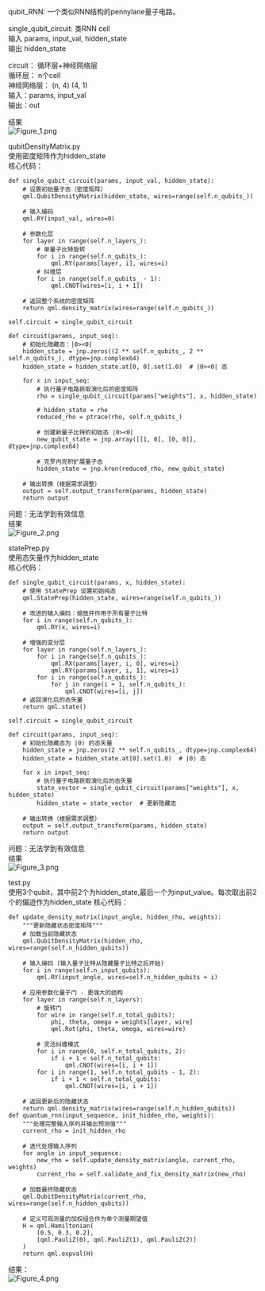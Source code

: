qubit_RNN: 一个类似RNN结构的pennylane量子电路。

single_qubit_circuit: 类RNN cell   
输入 params, input_val, hidden_state  
输出 hidden_state

circuit： 循环层+神经网络层  
循环层： n个cell  
神经网络层： (n, 4) (4, 1)  
输入：params, input_val  
输出：out

结果  
![Figure_1.png](Figure_1.png)

qubitDensityMatrix.py  
使用密度矩阵作为hidden_state  
核心代码：  

    def single_qubit_circuit(params, input_val, hidden_state):
        # 设置初始量子态（密度矩阵）
        qml.QubitDensityMatrix(hidden_state, wires=range(self.n_qubits_))

        # 输入编码
        qml.RY(input_val, wires=0)

        # 参数化层
        for layer in range(self.n_layers_):
            # 单量子比特旋转
            for i in range(self.n_qubits_):
                qml.RY(params[layer, i], wires=i)
            # 纠缠层
            for i in range(self.n_qubits_ - 1):
                qml.CNOT(wires=[i, i + 1])

        # 返回整个系统的密度矩阵
        return qml.density_matrix(wires=range(self.n_qubits_))

    self.circuit = single_qubit_circuit

    def circuit(params, input_seq):
        # 初始化隐藏态：|0><0|
        hidden_state = jnp.zeros((2 ** self.n_qubits_, 2 ** self.n_qubits_), dtype=jnp.complex64)
        hidden_state = hidden_state.at[0, 0].set(1.0)  # |0><0| 态

        for x in input_seq:
            # 执行量子电路获取演化后的密度矩阵
            rho = single_qubit_circuit(params["weights"], x, hidden_state)

            # hidden_state = rho
            reduced_rho = ptrace(rho, self.n_qubits_)

            # 创建新量子比特的初始态 |0><0|
            new_qubit_state = jnp.array([[1, 0], [0, 0]], dtype=jnp.complex64)

            # 克罗内克积扩展量子态
            hidden_state = jnp.kron(reduced_rho, new_qubit_state)

        # 输出转换（根据需求调整）
        output = self.output_transform(params, hidden_state)
        return output

问题：无法学到有效信息  
结果  
![Figure_2.png](Figure_2.png)  

statePrep.py  
使用态矢量作为hidden_state  
核心代码： 

    def single_qubit_circuit(params, x, hidden_state):
        # 使用 StatePrep 设置初始纯态
        qml.StatePrep(hidden_state, wires=range(self.n_qubits_))
    
        # 改进的输入编码：缩放并作用于所有量子比特
        for i in range(self.n_qubits_):
            qml.RY(x, wires=i)
    
        # 增强的变分层
        for layer in range(self.n_layers_):
            for i in range(self.n_qubits_):
                qml.RX(params[layer, i, 0], wires=i)
                qml.RY(params[layer, i, 1], wires=i)
            for i in range(self.n_qubits_):
                for j in range(i + 1, self.n_qubits_):
                    qml.CNOT(wires=[i, j])
        # 返回演化后的态矢量
        return qml.state()
    
    self.circuit = single_qubit_circuit
    
    def circuit(params, input_seq):
        # 初始化隐藏态为 |0⟩ 的态矢量
        hidden_state = jnp.zeros(2 ** self.n_qubits_, dtype=jnp.complex64)
        hidden_state = hidden_state.at[0].set(1.0)  # |0⟩ 态
    
        for x in input_seq:
            # 执行量子电路获取演化后的态矢量
            state_vector = single_qubit_circuit(params["weights"], x, hidden_state)
            hidden_state = state_vector  # 更新隐藏态
    
        # 输出转换（根据需求调整）
        output = self.output_transform(params, hidden_state)
        return output
问题：无法学到有效信息  
结果  
![Figure_3.png](Figure_3.png)

test.py  
使用3个qubit，其中前2个为hidden_state,最后一个为input_value。每次取出前2个的偏迹作为hidden_state
核心代码： 

    def update_density_matrix(input_angle, hidden_rho, weights):
        """更新隐藏状态密度矩阵"""
        # 加载当前隐藏状态
        qml.QubitDensityMatrix(hidden_rho, wires=range(self.n_hidden_qubits))

        # 输入编码 (输入量子比特从隐藏量子比特之后开始)
        for i in range(self.n_input_qubits):
            qml.RY(input_angle, wires=self.n_hidden_qubits + i)

        # 应用参数化量子门 - 更强大的结构
        for layer in range(self.n_layers):
            # 旋转门
            for wire in range(self.n_total_qubits):
                phi, theta, omega = weights[layer, wire]
                qml.Rot(phi, theta, omega, wires=wire)

            # 灵活纠缠模式
            for i in range(0, self.n_total_qubits, 2):
                if i + 1 < self.n_total_qubits:
                    qml.CNOT(wires=[i, i + 1])
            for i in range(1, self.n_total_qubits - 1, 2):
                if i + 1 < self.n_total_qubits:
                    qml.CNOT(wires=[i, i + 1])

        # 返回更新后的隐藏状态
        return qml.density_matrix(wires=range(self.n_hidden_qubits))
    def quantum_rnn(input_sequence, init_hidden_rho, weights):
        """处理完整输入序列并输出预测值"""
        current_rho = init_hidden_rho

        # 迭代处理输入序列
        for angle in input_sequence:
            new_rho = self.update_density_matrix(angle, current_rho, weights)
            current_rho = self.validate_and_fix_density_matrix(new_rho)

        # 加载最终隐藏状态
        qml.QubitDensityMatrix(current_rho, wires=range(self.n_hidden_qubits))

        # 定义可观测量的加权组合作为单个测量期望值
        H = qml.Hamiltonian(
            [0.5, 0.3, 0.2],
            [qml.PauliZ(0), qml.PauliZ(1), qml.PauliZ(2)]
        )
        return qml.expval(H)
结果：  
![Figure_4.png](Figure_4.png)